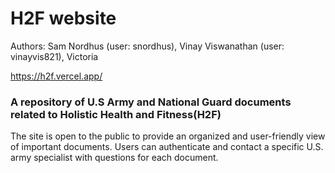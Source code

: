 # H2F website

Authors: Sam Nordhus (user: snordhus), Vinay Viswanathan (user: vinayvis821), Victoria

https://h2f.vercel.app/

### A repository of U.S Army and National Guard documents related to Holistic Health and Fitness(H2F)

The site is open to the public to provide an organized and user-friendly view of important documents.
Users can authenticate and contact a specific U.S. army specialist with questions for each document.

